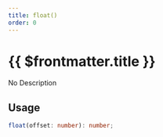 ```yaml
---
title: float()
order: 0
---
```


# {{ $frontmatter.title }}

No Description

## Usage

```ts
float(offset: number): number;
```
